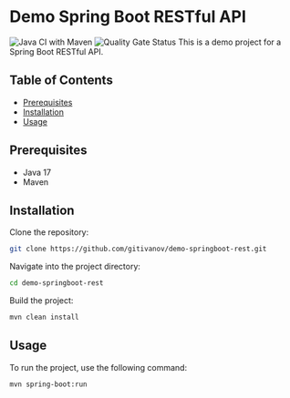 # Demo Spring Boot RESTful API

 ![Java CI with Maven](https://github.com/gitivanov/demo-springboot-rest/actions/workflows/maven.yml/badge.svg?branch=main)
 ![Quality Gate Status](https://sonarqube-server/api/project_badges/measure?project=project-key&metric=alert_status)
This is a demo project for a Spring Boot RESTful API.

## Table of Contents

- [Prerequisites](#prerequisites)
- [Installation](#installation)
- [Usage](#usage)

## Prerequisites

- Java 17
- Maven

## Installation
Clone the repository:
```bash
git clone https://github.com/gitivanov/demo-springboot-rest.git
```
Navigate into the project directory:
```bash
cd demo-springboot-rest
```
Build the project:
```bash
mvn clean install
```
## Usage
To run the project, use the following command:
```bash
mvn spring-boot:run
```
